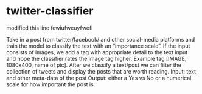 # twitter-classifier

modified this line fewiufweuyfwefi

Take in a post from twitter/facebook/ and other social-media platforms and train the model to classify the text with an “importance scale”.  If the input consists of images, we add a tag with appropriate detail to the text input and hope the classifier rates the image tag higher.  Example tag [IMAGE, 1080x400, name of pic].
After we classify a text/post we can filter the collection of tweets and display the posts that are worth reading.
Input: text and other meta-data of the post
Output: either a Yes vs No or a numerical scale for how important the post is.
